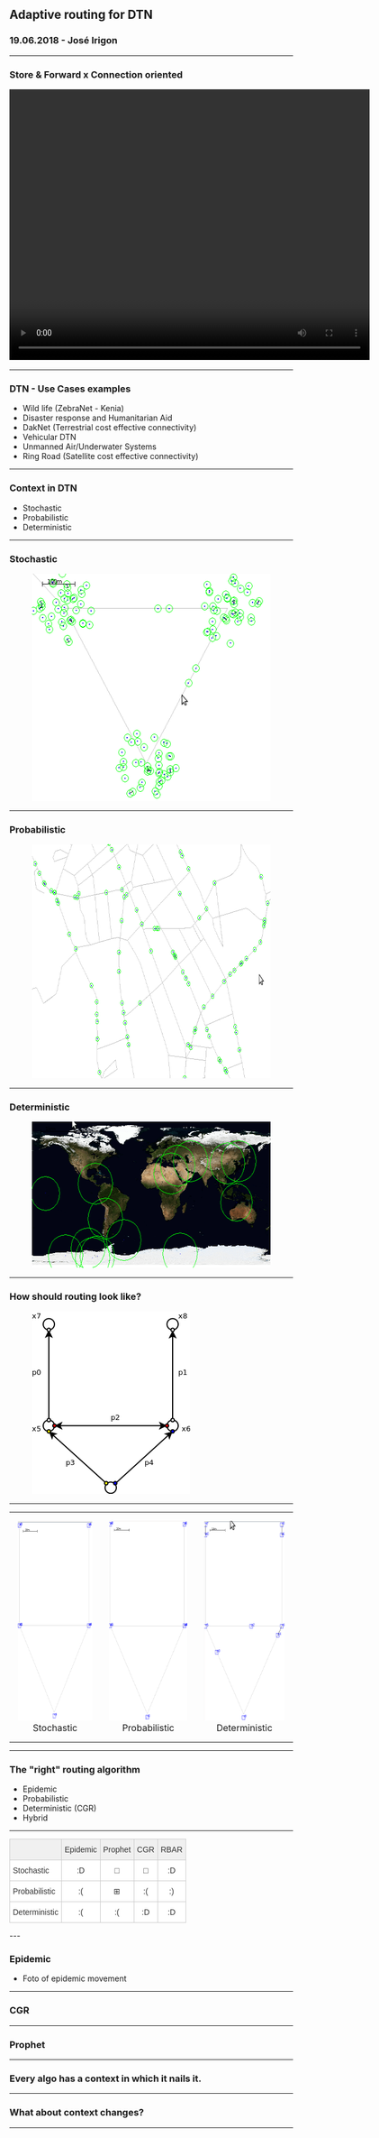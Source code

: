 <style type='text/css'>
figcaption {
  font-size: 50%;
}
  .paragraph1 {
    font-size: 18px;
  }
  .paragraph2 {
    font-size: 13px;
  }
  .paragraph3 {
    font-size: 10px;
  }
.tg  {border-collapse:collapse;border-spacing:0;border-color:#ccc;}
.tg td{font-family:Arial, sans-serif;font-size:14px;padding:10px 5px;border-style:solid;border-width:1px;overflow:hidden;word-break:normal;border-color:#ccc;color:#333;background-color:#fff;}
.tg th{font-family:Arial, sans-serif;font-size:14px;font-weight:normal;padding:10px 5px;border-style:solid;border-width:1px;overflow:hidden;word-break:normal;border-color:#ccc;color:#333;background-color:#f0f0f0;}
.tg .tg-baqh{text-align:center;vertical-align:top}
.tg .tg-yw4l{vertical-align:top}
</style>

## Adaptive routing for DTN

### 19.06.2018 - José Irigon

---

### Store & Forward x Connection oriented 

<video width="640" height="480" controls>
  <source src="https://raw.githubusercontent.com/irigon/ASiCS_presentation/master/videos/dtn.mp4" type="video/mp4">
Your browser does not support the video tag.
</video>

---

### DTN - Use Cases examples

- Wild life (ZebraNet - Kenia)
- Disaster response and Humanitarian Aid
- DakNet (Terrestrial cost effective connectivity)
- Vehicular DTN
- Unmanned Air/Underwater Systems
- Ring Road (Satellite cost effective connectivity)

---

### Context in DTN

- Stochastic
- Probabilistic
- Deterministic

---

### Stochastic 

<figure>
<img src="https://raw.githubusercontent.com/irigon/ASiCS_presentation/master/figures/3-shows.gif" alt= "3 room party" width="464" height="403">
</figure>

---

### Probabilistic 

<figure>
<img src="https://raw.githubusercontent.com/irigon/ASiCS_presentation/master/figures/shortestpath.gif" alt= "cars" width="624" height="415">
</figure>


---

### Deterministic 

<figure>
<img src="https://raw.githubusercontent.com/irigon/ASiCS_presentation/master/figures/worldMap-deterministicMove.gif" alt= "satelites" width="504" height="259">
</figure>

---

### How should routing look like?

<figure>
<img src="https://raw.githubusercontent.com/irigon/ASiCS_presentation/master/figures/Scenario-simple.png" alt= "simple" width="281" height="323">
</figure>

---

<div id="image-table">
<table>
<tr>
<td style="padding:15px">
<img src="https://raw.githubusercontent.com/irigon/ASiCS_presentation/master/figures/Stochastic.gif" alt= "Stochastic" width="190" height="354">
<figcaption style="font-size: medium; text-align: center;">Stochastic</figcaption>
</td>
<td style="padding:15px">
<img src="https://raw.githubusercontent.com/irigon/ASiCS_presentation/master/figures/Probabilistic.gif" alt= "Probabilistic" width="190" height="354">

<figcaption style="font-size: medium; text-align: center;">Probabilistic</figcaption>
</td>
<td style="padding:15px">
<img src="https://raw.githubusercontent.com/irigon/ASiCS_presentation/master/figures/Deterministic.gif" alt= "Deterministic" width="190" height="354">
<figcaption style="font-size: medium; text-align: center;">Deterministic</figcaption>
</td>
</tr>
</table>
</div>

---

### The "right" routing algorithm

- Epidemic
- Probabilistic
- Deterministic (CGR)
- Hybrid

---
<table class="tg">
<tr>
<th class="tg-yw4l"></th>
<th class="tg-yw4l">Epidemic</th>
<th class="tg-yw4l">Prophet</th>
<th class="tg-yw4l">CGR</th>
<th class="tg-yw4l">RBAR</th>
</tr>
<tr>
<td class="tg-yw4l">Stochastic</td>
<td class="tg-baqh">:D</td>
<td class="tg-baqh">&#9633;</td>
<td class="tg-baqh">&#9633;</td>
<td class="tg-baqh">:D</td>
</tr>
<tr>
<td class="tg-yw4l">Probabilistic</td>
<td class="tg-baqh">:(</td>
<td class="tg-baqh">&#8862;</td>
<td class="tg-baqh">:(</td>
<td class="tg-baqh">:)</td>
</tr>
<tr>
<td class="tg-yw4l">Deterministic</td>
<td class="tg-baqh">:(</td>
<td class="tg-baqh">:(</td>
<td class="tg-baqh">:D</td>
<td class="tg-baqh">:D</td>
</tr>
</table>
---

### Epidemic

- Foto of epidemic movement

---

### CGR

---

### Prophet

---

### Every algo has a context in which it nails it.

---

### What about context changes?

---

